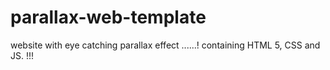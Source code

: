 # parallax-web-template
website with eye catching parallax effect ......! containing HTML 5, CSS and JS. !!!

